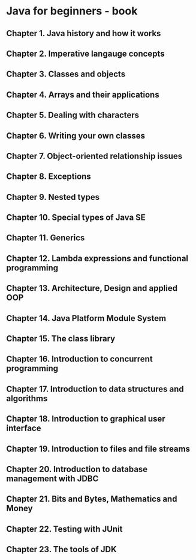 # Java for beginners - book

## Chapter 1. Java history and how it works

## Chapter 2. Imperative langauge concepts

## Chapter 3. Classes and objects

## Chapter 4. Arrays and their applications

## Chapter 5. Dealing with characters

## Chapter 6. Writing your own classes

## Chapter 7. Object-oriented relationship issues

## Chapter 8. Exceptions

## Chapter 9. Nested types

## Chapter 10. Special types of Java SE

## Chapter 11. Generics<T>

## Chapter 12. Lambda expressions and functional programming

## Chapter 13. Architecture, Design and applied OOP

## Chapter 14. Java Platform Module System

## Chapter 15. The class library

## Chapter 16. Introduction to concurrent programming

## Chapter 17. Introduction to data structures and algorithms

## Chapter 18. Introduction to graphical user interface

## Chapter 19. Introduction to files and file streams

## Chapter 20. Introduction to database management with JDBC

## Chapter 21. Bits and Bytes, Mathematics and Money

## Chapter 22. Testing with JUnit

## Chapter 23. The tools of JDK